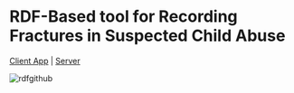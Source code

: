 # RDF-Based tool for Recording Fractures in Suspected Child Abuse

[Client App](https://github.com/sgr-0007/Rdf-fractures/tree/main/frontend) | [Server](https://github.com/sgr-0007/Rdf-fractures/tree/main/backend)

![rdfgithub](https://github.com/user-attachments/assets/3bba979f-8bab-4408-b58c-41689912753c)




